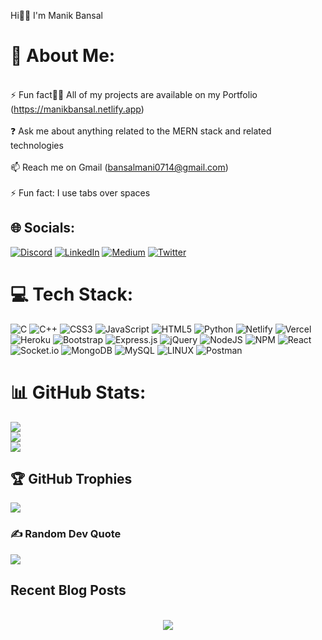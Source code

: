 Hi👋🏻 I'm Manik Bansal
<br>

# 💫 About Me:
<br>⚡ Fun fact👨‍💻 All of my projects are available on my Portfolio (https://manikbansal.netlify.app)<br><br>❓ Ask me about anything related to the MERN stack and related technologies<br><br>📫 Reach me on Gmail (bansalmani0714@gmail.com)<br><br>⚡ Fun fact: I use tabs over spaces


## 🌐 Socials:
[![Discord](https://img.shields.io/badge/Discord-%237289DA.svg?logo=discord&logoColor=white)](https://discord.gg/manik7721) [![LinkedIn](https://img.shields.io/badge/LinkedIn-%230077B5.svg?logo=linkedin&logoColor=white)](https://linkedin.com/in/manik--bansal) [![Medium](https://img.shields.io/badge/Medium-12100E?logo=medium&logoColor=white)](https://medium.com/@@bansalmani0714) [![Twitter](https://img.shields.io/badge/Twitter-%231DA1F2.svg?logo=Twitter&logoColor=white)](https://twitter.com/Manik_Bansal_07) 

# 💻 Tech Stack:
![C](https://img.shields.io/badge/c-%2300599C.svg?style=plastic&logo=c&logoColor=white) ![C++](https://img.shields.io/badge/c++-%2300599C.svg?style=plastic&logo=c%2B%2B&logoColor=white) ![CSS3](https://img.shields.io/badge/css3-%231572B6.svg?style=plastic&logo=css3&logoColor=white) ![JavaScript](https://img.shields.io/badge/javascript-%23323330.svg?style=plastic&logo=javascript&logoColor=%23F7DF1E) ![HTML5](https://img.shields.io/badge/html5-%23E34F26.svg?style=plastic&logo=html5&logoColor=white) ![Python](https://img.shields.io/badge/python-3670A0?style=plastic&logo=python&logoColor=ffdd54) ![Netlify](https://img.shields.io/badge/netlify-%23000000.svg?style=plastic&logo=netlify&logoColor=#00C7B7) ![Vercel](https://img.shields.io/badge/vercel-%23000000.svg?style=plastic&logo=vercel&logoColor=white) ![Heroku](https://img.shields.io/badge/heroku-%23430098.svg?style=plastic&logo=heroku&logoColor=white) ![Bootstrap](https://img.shields.io/badge/bootstrap-%23563D7C.svg?style=plastic&logo=bootstrap&logoColor=white) ![Express.js](https://img.shields.io/badge/express.js-%23404d59.svg?style=plastic&logo=express&logoColor=%2361DAFB) ![jQuery](https://img.shields.io/badge/jquery-%230769AD.svg?style=plastic&logo=jquery&logoColor=white) ![NodeJS](https://img.shields.io/badge/node.js-6DA55F?style=plastic&logo=node.js&logoColor=white) ![NPM](https://img.shields.io/badge/NPM-%23000000.svg?style=plastic&logo=npm&logoColor=white) ![React](https://img.shields.io/badge/react-%2320232a.svg?style=plastic&logo=react&logoColor=%2361DAFB) ![Socket.io](https://img.shields.io/badge/Socket.io-black?style=plastic&logo=socket.io&badgeColor=010101) ![MongoDB](https://img.shields.io/badge/MongoDB-%234ea94b.svg?style=plastic&logo=mongodb&logoColor=white) ![MySQL](https://img.shields.io/badge/mysql-%2300f.svg?style=plastic&logo=mysql&logoColor=white) ![LINUX](https://img.shields.io/badge/Linux-FCC624?style=plastic&logo=linux&logoColor=black) ![Postman](https://img.shields.io/badge/Postman-FF6C37?style=plastic&logo=postman&logoColor=white)
# 📊 GitHub Stats:
![](https://github-readme-stats.vercel.app/api?username=ManikBansal07&theme=dark&hide_border=false&include_all_commits=true&count_private=true)<br/>
![](https://github-readme-streak-stats.herokuapp.com/?user=ManikBansal07&theme=dark&hide_border=false)<br/>
![](https://github-readme-stats.vercel.app/api/top-langs/?username=ManikBansal07&theme=dark&hide_border=false&include_all_commits=true&count_private=true&layout=compact)

## 🏆 GitHub Trophies
![](https://github-profile-trophy.vercel.app/?username=ManikBansal07&theme=radical&no-frame=false&no-bg=false&margin-w=4)

### ✍️ Random Dev Quote
![](https://quotes-github-readme.vercel.app/api?type=horizontal&theme=radical)


## Recent Blog Posts  
  

<br/>  

<div align="center"><img src="https://spotify-github-profile.vercel.app/api/view?uid=ie1wu33nulp6rmx8pzfxsx8pb&cover_image=true&theme=default&show_offline=false&background_color=121212&interchange=false" /></div>  

<br/>  

  

<br/>  


<br />

